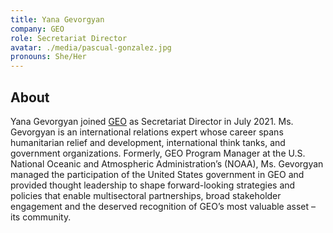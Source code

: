 ```yaml
---
title: Yana Gevorgyan
company: GEO 
role: Secretariat Director
avatar: ./media/pascual-gonzalez.jpg
pronouns: She/Her
---
```

## About

Yana Gevorgyan joined [GEO](https://www.earthobservations.org/index.php) as Secretariat Director in July 2021. Ms. Gevorgyan is an international relations expert whose career spans humanitarian relief and development, international think tanks, and government organizations. Formerly, GEO Program Manager at the U.S. National Oceanic and Atmospheric Administration’s (NOAA), Ms. Gevorgyan managed the participation of the United States government in GEO and provided thought leadership to shape forward-looking strategies and policies that enable multisectoral partnerships, broad stakeholder engagement and the deserved recognition of GEO’s most valuable asset – its community.